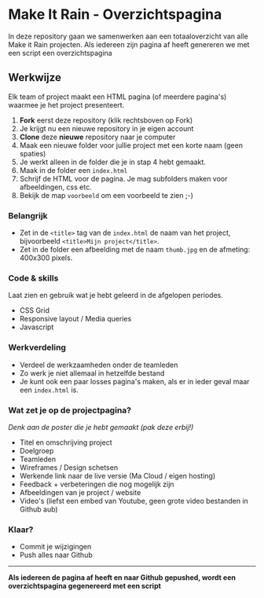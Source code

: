 # Make It Rain - Overzichtspagina

In deze repository gaan we samenwerken aan een totaaloverzicht van alle Make it Rain projecten. Als iedereen zijn pagina af heeft genereren we met een script een overzichtspagina

## Werkwijze

Elk team of project maakt een HTML pagina (of meerdere pagina's) waarmee je het project presenteert.

1. **Fork** eerst deze repository (klik rechtsboven op Fork)
2. Je krijgt nu een nieuwe repository in je eigen account
3. **Clone** deze **nieuwe** repository naar je computer
4. Maak een nieuwe folder voor jullie project met een korte naam (geen spaties)
5. Je werkt alleen in de folder die je in stap 4 hebt gemaakt.
6. Maak in de folder een  `index.html` 
7. Schrijf de HTML voor de pagina. Je mag subfolders maken voor afbeeldingen, css etc. 
8. Bekijk de map `voorbeeld` om een voorbeeld te zien ;-)

### Belangrijk

- Zet in de `<title>` tag van de `index.html` de naam van het project, bijvoorbeeld `<title>Mijn project</title>`.
- Zet in de folder een afbeelding met de naam `thumb.jpg` en de afmeting: 400x300 pixels.

### Code & skills

Laat zien en gebruik wat je hebt geleerd in de afgelopen periodes.

- CSS Grid
- Responsive layout / Media queries
- Javascript

### Werkverdeling

- Verdeel de werkzaamheden onder de teamleden
- Zo werk je niet allemaal in hetzelfde bestand
- Je kunt ook een paar losses pagina's maken, als er in ieder geval maar een `index.html` is.

### Wat zet je op de projectpagina?

*Denk aan de poster die je hebt gemaakt (pak deze erbij!)*

- Titel en omschrijving project
- Doelgroep
- Teamleden
- Wireframes / Design schetsen
- Werkende link naar de live versie (Ma Cloud / eigen hosting)
- Feedback + verbeteringen die nog mogelijk zijn
- Afbeeldingen van je project / website
- Video's (liefst een embed van Youtube, geen grote video bestanden in Github aub)

### Klaar?

- Commit je wijzigingen
- Push alles naar Github

---

**Als iedereen de pagina af heeft en naar Github gepushed, wordt een overzichtspagina gegenereerd met een script**